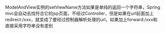 ModelAndView实例的setViewName方法如果是单纯的返回一个字符串，Spring mvc会自动去找符合它的jsp页面，不经过Controller，但是如果在url前面加上redirect:/xxx，就变成了要经过控制器解析处理的url，如果加上forward:/xxx和直接采用字符串没有差别